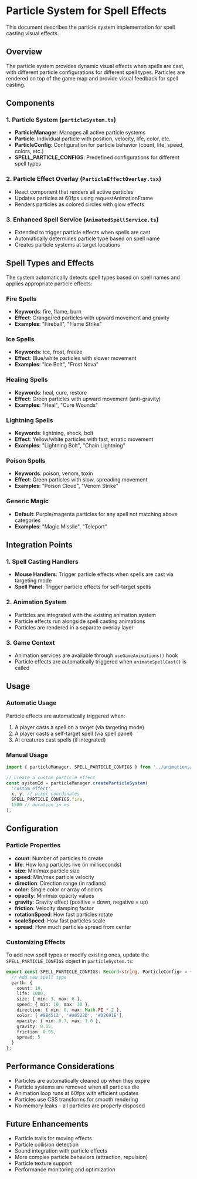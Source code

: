 # Particle System for Spell Effects

This document describes the particle system implementation for spell casting visual effects.

## Overview

The particle system provides dynamic visual effects when spells are cast, with different particle configurations for different spell types. Particles are rendered on top of the game map and provide visual feedback for spell casting.

## Components

### 1. Particle System (`particleSystem.ts`)

- **ParticleManager**: Manages all active particle systems
- **Particle**: Individual particle with position, velocity, life, color, etc.
- **ParticleConfig**: Configuration for particle behavior (count, life, speed, colors, etc.)
- **SPELL_PARTICLE_CONFIGS**: Predefined configurations for different spell types

### 2. Particle Effect Overlay (`ParticleEffectOverlay.tsx`)

- React component that renders all active particles
- Updates particles at 60fps using requestAnimationFrame
- Renders particles as colored circles with glow effects

### 3. Enhanced Spell Service (`AnimatedSpellService.ts`)

- Extended to trigger particle effects when spells are cast
- Automatically determines particle type based on spell name
- Creates particle systems at target locations

## Spell Types and Effects

The system automatically detects spell types based on spell names and applies appropriate particle effects:

### Fire Spells
- **Keywords**: fire, flame, burn
- **Effect**: Orange/red particles with upward movement and gravity
- **Examples**: "Fireball", "Flame Strike"

### Ice Spells
- **Keywords**: ice, frost, freeze
- **Effect**: Blue/white particles with slower movement
- **Examples**: "Ice Bolt", "Frost Nova"

### Healing Spells
- **Keywords**: heal, cure, restore
- **Effect**: Green particles with upward movement (anti-gravity)
- **Examples**: "Heal", "Cure Wounds"

### Lightning Spells
- **Keywords**: lightning, shock, bolt
- **Effect**: Yellow/white particles with fast, erratic movement
- **Examples**: "Lightning Bolt", "Chain Lightning"

### Poison Spells
- **Keywords**: poison, venom, toxin
- **Effect**: Green particles with slow, spreading movement
- **Examples**: "Poison Cloud", "Venom Strike"

### Generic Magic
- **Default**: Purple/magenta particles for any spell not matching above categories
- **Examples**: "Magic Missile", "Teleport"

## Integration Points

### 1. Spell Casting Handlers
- **Mouse Handlers**: Trigger particle effects when spells are cast via targeting mode
- **Spell Panel**: Trigger particle effects for self-target spells

### 2. Animation System
- Particles are integrated with the existing animation system
- Particle effects run alongside spell casting animations
- Particles are rendered in a separate overlay layer

### 3. Game Context
- Animation services are available through `useGameAnimations()` hook
- Particle effects are automatically triggered when `animateSpellCast()` is called

## Usage

### Automatic Usage
Particle effects are automatically triggered when:
1. A player casts a spell on a target (via targeting mode)
2. A player casts a self-target spell (via spell panel)
3. AI creatures cast spells (if integrated)

### Manual Usage
```typescript
import { particleManager, SPELL_PARTICLE_CONFIGS } from '../animations/particleSystem';

// Create a custom particle effect
const systemId = particleManager.createParticleSystem(
  'custom_effect',
  x, y, // pixel coordinates
  SPELL_PARTICLE_CONFIGS.fire,
  1500 // duration in ms
);
```

## Configuration

### Particle Properties
- **count**: Number of particles to create
- **life**: How long particles live (in milliseconds)
- **size**: Min/max particle size
- **speed**: Min/max particle velocity
- **direction**: Direction range (in radians)
- **color**: Single color or array of colors
- **opacity**: Min/max opacity values
- **gravity**: Gravity effect (positive = down, negative = up)
- **friction**: Velocity damping factor
- **rotationSpeed**: How fast particles rotate
- **scaleSpeed**: How fast particles scale
- **spread**: How much particles spread from center

### Customizing Effects
To add new spell types or modify existing ones, update the `SPELL_PARTICLE_CONFIGS` object in `particleSystem.ts`:

```typescript
export const SPELL_PARTICLE_CONFIGS: Record<string, ParticleConfig> = {
  // Add new spell type
  earth: {
    count: 10,
    life: 1000,
    size: { min: 3, max: 6 },
    speed: { min: 10, max: 30 },
    direction: { min: 0, max: Math.PI * 2 },
    color: ['#8B4513', '#A0522D', '#D2691E'],
    opacity: { min: 0.7, max: 1.0 },
    gravity: 0.15,
    friction: 0.95,
    spread: 5
  }
};
```

## Performance Considerations

- Particles are automatically cleaned up when they expire
- Particle systems are removed when all particles die
- Animation loop runs at 60fps with efficient updates
- Particles use CSS transforms for smooth rendering
- No memory leaks - all particles are properly disposed

## Future Enhancements

- Particle trails for moving effects
- Particle collision detection
- Sound integration with particle effects
- More complex particle behaviors (attraction, repulsion)
- Particle texture support
- Performance monitoring and optimization
